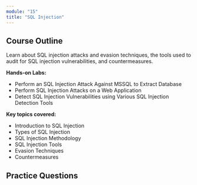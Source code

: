 ```yaml
---
module: "15"
title: "SQL Injection"
---
```


## Course Outline

Learn about SQL injection attacks and evasion techniques, the tools used to audit for SQL injection vulnerabilities, and countermeasures.

**Hands-on Labs:**

- Perform an SQL Injection Attack Against MSSQL to Extract Database
- Perform SQL Injection Attacks on a Web Application
- Detect SQL Injection Vulnerabilities using Various SQL Injection Detection Tools

**Key topics covered:**

- Introduction to SQL Injection
- Types of SQL Injection
- SQL Injection Methodology
- SQL Injection Tools
- Evasion Techniques
- Countermeasures

## Practice Questions
